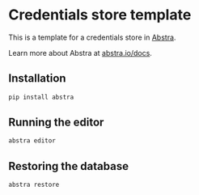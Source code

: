 # Credentials store template

This is a template for a credentials store in [Abstra](https://abstra.io).

Learn more about Abstra at [abstra.io/docs](https://abstra.io/docs).

## Installation

```sh
pip install abstra
```

## Running the editor

```sh
abstra editor
```

## Restoring the database

```sh
abstra restore
```

